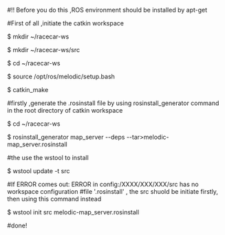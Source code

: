 #!! Before you do this ,ROS environment should be installed by apt-get

#First of all ,initiate the catkin workspace

$ mkdir ~/racecar-ws

$ mkdir ~/racecar-ws/src

$ cd ~/racecar-ws

$ source /opt/ros/melodic/setup.bash

$ catkin_make

#firstly ,generate the .rosinstall file by using rosinstall_generator command in the root directory of catkin workspace

$ cd ~/racecar-ws

$ rosinstall_generator map_server --deps --tar>melodic-map_server.rosinstall

#the use the wstool to install

$ wstool update -t src

#If ERROR comes out: ERROR in config:/XXXX/XXX/XXX/src has no workspace configuration #file '.rosinstall' , the src shuold be initiate firstly, then using this command instead

$ wstool init src melodic-map_server.rosinstall

#done!
